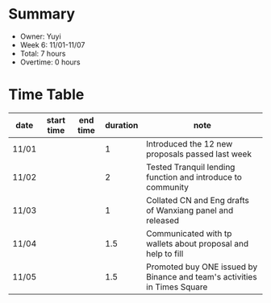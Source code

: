 # Summary
* Owner: Yuyi
* Week 6: 11/01-11/07
* Total: 7 hours
* Overtime: 0 hours

# Time Table
| date  | start time  | end time | duration  |  note |
|---|---|---|---|---|
| 11/01 |   |   | 1 | Introduced the 12 new proposals passed last week  |
| 11/02 |   |   | 2 | Tested Tranquil lending function and introduce to community |
| 11/03 |   |   | 1 | Collated CN and Eng drafts of Wanxiang panel and released  |
| 11/04 |   |   | 1.5 | Communicated with tp wallets about proposal and help to fill |
| 11/05 |   |   | 1.5 | Promoted buy ONE issued by Binance and team's activities in Times Square  |
